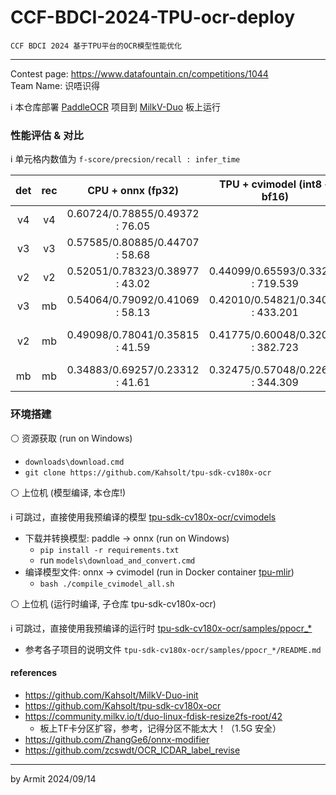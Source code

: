# CCF-BDCI-2024-TPU-ocr-deploy

    CCF BDCI 2024 基于TPU平台的OCR模型性能优化

----

Contest page: https://www.datafountain.cn/competitions/1044  
Team Name: 识唔识得  


ℹ 本仓库部署 [PaddleOCR](https://github.com/PaddlePaddle/PaddleOCR) 项目到 [MilkV-Duo](https://milkv.io/zh/duo) 板上运行

### 性能评估 & 对比

ℹ 单元格内数值为 `f-score/precsion/recall : infer_time`

| det | rec | CPU + onnx (fp32) | TPU + cvimodel (int8 + bf16) | score | comment |
| :-: | :-: | :-: | :-: | :-: | :-: |
| v4 | v4 | 0.60724/0.78855/0.49372 : 76.05 | | | not run on chip |
| v3 | v3 | 0.57585/0.80885/0.44707 : 58.68 | | | not run on chip |
| v2 | v2 | 0.52051/0.78323/0.38977 : 43.02 | 0.44099/0.65593/0.33215 : 719.539 | 46.47884 | too slow |
| v3 | mb | 0.54064/0.79092/0.41069 : 58.13 | 0.42010/0.54821/0.34052 : 433.201 | 69.98178 | slow |
| v2 | mb | 0.49098/0.78041/0.35815 : 41.59 | 0.41775/0.60048/0.32029 : 382.723 | 74.17861 (⭐) | the most balanced solution |
| mb | mb | 0.34883/0.69257/0.23312 : 41.61 | 0.32475/0.57048/0.22698 : 344.309 | 73.72358 | too wrong |


### 环境搭建

⚪ 资源获取 (run on Windows)

- `downloads\download.cmd`
- `git clone https://github.com/Kahsolt/tpu-sdk-cv180x-ocr`

⚪ 上位机 (模型编译, 本仓库!)

ℹ 可跳过，直接使用我预编译的模型 [tpu-sdk-cv180x-ocr/cvimodels](./tpu-sdk-cv180x-ocr/cvimodels/)  

- 下载并转换模型: paddle -> onnx (run on Windows)
  - `pip install -r requirements.txt`
  - run `models\download_and_convert.cmd`
- 编译模型文件: onnx -> cvimodel (run in Docker container [tpu-mlir](./run_docker.cmd))
  - `bash ./compile_cvimodel_all.sh`

⚪ 上位机 (运行时编译, 子仓库 tpu-sdk-cv180x-ocr)

ℹ 可跳过，直接使用我预编译的运行时 [tpu-sdk-cv180x-ocr/samples/ppocr_*](./tpu-sdk-cv180x-ocr/samples/)

- 参考各子项目的说明文件 `tpu-sdk-cv180x-ocr/samples/ppocr_*/README.md`


#### references

- https://github.com/Kahsolt/MilkV-Duo-init
- https://github.com/Kahsolt/tpu-sdk-cv180x-ocr
- https://community.milkv.io/t/duo-linux-fdisk-resize2fs-root/42
  - 板上TF卡分区扩容，参考，记得分区不能太大！（1.5G 安全）
- https://github.com/ZhangGe6/onnx-modifier
- https://github.com/zcswdt/OCR_ICDAR_label_revise

----
by Armit
2024/09/14 
